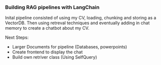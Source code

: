 ### Building RAG pipelines with LangChain

Inital pipeline consisted of using my CV, loading, chunking and storing as a VectorDB. Then using retreval techniques and eventually adding in chat memory to create a chatbot about my CV.

Next Steps:
- Larger Documents for pipeline (Databases, powerpoints) <br>
- Create frontend to display the chat <br>
- Build own retriver class (Using SelfQuery) <br>
